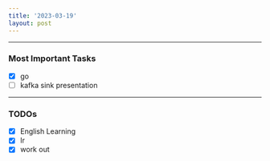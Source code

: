 ```yaml
---
title: '2023-03-19'
layout: post
---
```


---

### Most Important Tasks

- [x] go
- [ ] kafka sink presentation

---

### TODOs

- [x] English Learning
- [x] lr
- [x] work out
